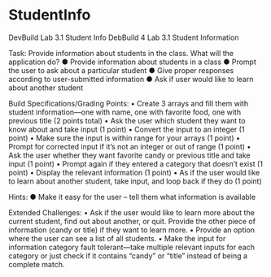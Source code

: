 # StudentInfo
DevBuild Lab 3.1 Student Info
DebBuild 4 Lab 3.1 Student Information

Task: Provide information about students in the class.
What will the application do?
● Provide information about students in a class
● Prompt the user to ask about a particular student
● Give proper responses according to user-submitted information
● Ask if user would like to learn about another student

Build Specifications/Grading Points:
• Create 3 arrays and fill them with student information—one with name, one with favorite food, one with previous title (2 points total)
• Ask the user which student they want to know about and take input (1 point)
• Convert the input to an integer (1 point)
• Make sure the input is within range for your arrays (1 point)
• Prompt for corrected input if it’s not an integer or out of range (1 point)
• Ask the user whether they want favorite candy or previous title and take input (1 point)
• Prompt again if they entered a category that doesn’t exist (1 point)
• Display the relevant information (1 point)
• As if the user would like to learn about another student, take input, and loop back if they do (1 point)

Hints: ● Make it easy for the user – tell them what information is available

Extended Challenges:
• Ask if the user would like to learn more about the current student, find out about another, or quit. Provide the other piece of information (candy or title) if they want to learn more.
• Provide an option where the user can see a list of all students.
• Make the input for information category fault tolerant—take multiple relevant inputs for each category or just check if it contains “candy” or “title” instead of being a complete match.
